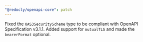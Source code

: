```yaml
---
"@redocly/openapi-core": patch
---
```


Fixed the `OAS3SecurityScheme` type to be compliant with OpenAPI Specification v3.1.1.
Added support for `mutualTLS` and made the `bearerFormat` optional.
